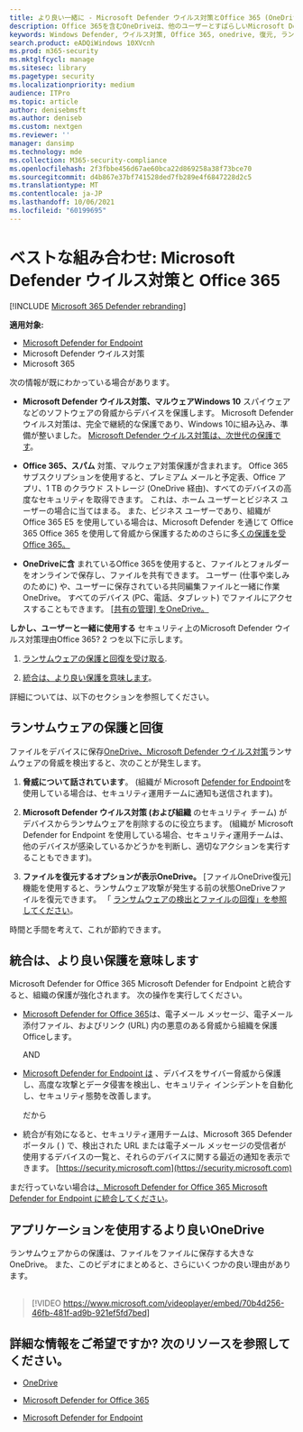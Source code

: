 ```yaml
---
title: より良い一緒に - Microsoft Defender ウイルス対策とOffice 365 (OneDriveを含む) - ランサムウェアやサイバー脅威からのより良い保護
description: Office 365を含むOneDriveは、他のユーザーとすばらしいMicrosoft Defender ウイルス対策。 詳細については、この記事を参照してください。
keywords: Windows Defender, ウイルス対策, Office 365, onedrive, 復元, ランサムウェア
search.product: eADQiWindows 10XVcnh
ms.prod: m365-security
ms.mktglfcycl: manage
ms.sitesec: library
ms.pagetype: security
ms.localizationpriority: medium
audience: ITPro
ms.topic: article
author: denisebmsft
ms.author: deniseb
ms.custom: nextgen
ms.reviewer: ''
manager: dansimp
ms.technology: mde
ms.collection: M365-security-compliance
ms.openlocfilehash: 2f3fbbe456d67ae60bca22d869258a38f73bce70
ms.sourcegitcommit: d4b867e37bf741528ded7fb289e4f6847228d2c5
ms.translationtype: MT
ms.contentlocale: ja-JP
ms.lasthandoff: 10/06/2021
ms.locfileid: "60199695"
---
```

# <a name="better-together-microsoft-defender-antivirus-and-office-365"></a>ベストな組み合わせ: Microsoft Defender ウイルス対策と Office 365

[!INCLUDE [Microsoft 365 Defender rebranding](../../includes/microsoft-defender.md)]


**適用対象:**
- [Microsoft Defender for Endpoint](/microsoft-365/security/defender-endpoint/)
- Microsoft Defender ウイルス対策
- Microsoft 365

次の情報が既にわかっている場合があります。

- **Microsoft Defender ウイルス対策、マルウェアWindows 10** スパイウェアなどのソフトウェアの脅威からデバイスを保護します。 Microsoft Defender ウイルス対策は、完全で継続的な保護であり、Windows 10に組み込み、準備が整いました。 [Microsoft Defender ウイルス対策は、次世代の保護です](./microsoft-defender-antivirus-in-windows-10.md)。 

- **Office 365、スパム** 対策、マルウェア対策保護が含まれます。 Office 365 サブスクリプションを使用すると、プレミアム メールと予定表、Office アプリ、1 TB のクラウド ストレージ (OneDrive 経由)、すべてのデバイスの高度なセキュリティを取得できます。 これは、ホーム ユーザーとビジネス ユーザーの場合に当てはまる。 また、ビジネス ユーザーであり、組織が Office 365 E5 を使用している場合は、Microsoft Defender を通じて Office 365 Office 365 を使用して脅威から保護するためのさらに多[くの保護を受Office 365。](/microsoft-365/security/office-365-security/protect-against-threats)

- **OneDriveに含** まれているOffice 365を使用すると、ファイルとフォルダーをオンラインで保存し、ファイルを共有できます。 ユーザー (仕事や楽しみのために) や、ユーザーに保存されている共同編集ファイルと一緒に作業OneDrive。 すべてのデバイス (PC、電話、タブレット) でファイルにアクセスすることもできます。 [[共有の管理] をOneDrive。](/OneDrive/manage-sharing)

**しかし、ユーザーと一緒に使用する** セキュリティ上のMicrosoft Defender ウイルス対策理由Office 365? 2 つを以下に示します。

 1. [ランサムウェアの保護と回復を受け取る](#ransomware-protection-and-recovery).

 2. [統合は、より良い保護を意味します](#integration-means-better-protection)。

詳細については、以下のセクションを参照してください。

## <a name="ransomware-protection-and-recovery"></a>ランサムウェアの保護と回復

ファイルをデバイスに保存[OneDrive、Microsoft Defender ウイルス対策](/onedrive)ランサムウェアの脅威を[](./microsoft-defender-antivirus-in-windows-10.md)検出すると、次のことが発生します。

1. **脅威について話されています**。 (組織が Microsoft [Defender for Endpoint](microsoft-defender-endpoint.md)を使用している場合は、セキュリティ運用チームに通知も送信されます)。

2. **Microsoft Defender ウイルス対策 (および組織** のセキュリティ チーム) がデバイスからランサムウェアを削除するのに役立ちます。 (組織が Microsoft Defender for Endpoint を使用している場合、セキュリティ運用チームは、他のデバイスが感染しているかどうかを判断し、適切なアクションを実行することもできます)。

3. **ファイルを復元するオプションが表示OneDrive。** [ファイルOneDrive復元] 機能を使用すると、ランサムウェア攻撃が発生する前の状態OneDriveファイルを復元できます。 「 [ランサムウェアの検出とファイルの回復」を参照してください](https://support.office.com/article/0d90ec50-6bfd-40f4-acc7-b8c12c73637f)。

時間と手間を考えて、これが節約できます。 

## <a name="integration-means-better-protection"></a>統合は、より良い保護を意味します

Microsoft Defender for Office 365 Microsoft Defender for Endpoint と統合すると、組織の保護が強化されます。 次の操作を実行してください。

- [Microsoft Defender for Office 365](/microsoft-365/security/office-365-security/office-365-atp)は、電子メール メッセージ、電子メール添付ファイル、およびリンク (URL) 内の悪意のある脅威から組織を保護Officeします。

    AND

- [Microsoft Defender for Endpoint は](microsoft-defender-endpoint.md) 、デバイスをサイバー脅威から保護し、高度な攻撃とデータ侵害を検出し、セキュリティ インシデントを自動化し、セキュリティ態勢を改善します。

    だから

- 統合が有効になると、セキュリティ運用チームは、Microsoft 365 Defender ポータル ( ) で、検出された URL または電子メール メッセージの受信者が使用するデバイスの一覧と、それらのデバイスに関する最近の通知を表示できます。 [https://security.microsoft.com](https://security.microsoft.com)

まだ行っていない場合は[、Microsoft Defender for Office 365 Microsoft Defender for Endpoint に統合してください](/microsoft-365/security/office-365-security/integrate-office-365-ti-with-wdatp)。

## <a name="more-good-reasons-to-use-onedrive"></a>アプリケーションを使用するより良いOneDrive

ランサムウェアからの保護は、ファイルをファイルに保存する大きなOneDrive。 また、このビデオにまとめると、さらにいくつかの良い理由があります。 <br/><br/>

> [!VIDEO https://www.microsoft.com/videoplayer/embed/70b4d256-46fb-481f-ad9b-921ef5fd7bed]

## <a name="want-to-learn-more-see-these-resources"></a>詳細な情報をご希望ですか? 次のリソースを参照してください。

- [OneDrive](/onedrive)

- [Microsoft Defender for Office 365](/microsoft-365/security/office-365-security/office-365-atp)

- [Microsoft Defender for Endpoint](microsoft-defender-endpoint.md)